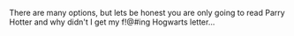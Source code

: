 There are many options, but lets be honest you are only going to read Parry Hotter and why didn't I get my f!@#ing Hogwarts letter...